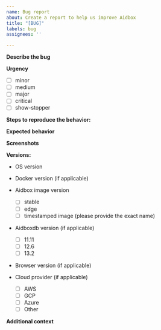 ```yaml
---
name: Bug report
about: Create a report to help us improve Aidbox
title: "[BUG]"
labels: bug
assignees: ''

---
```


**Describe the bug**
<!-- A clear and concise description of what the bug is. If it is API-related, please provide all request details such as URL, request body and headers. -->

**Urgency**
- [ ] minor
- [ ] medium
- [ ] major
- [ ] critical
- [ ] show-stopper

**Steps to reproduce the behavior:**
<!-- 
1. Prepare the following test data '....'
2. Make an API call with the following params '....'
3. Receive the following errored response '....'
-->

**Expected behavior**
<!-- A clear and concise description of what you expected to happen. -->

**Screenshots**
<!-- If applicable, add screenshots to help explain your problem. -->

**Versions:**
- OS version

- Docker version (if applicable)

 - Aidbox image version
   - [ ] stable
   - [ ] edge
   - [ ] timestamped image (please provide the exact name)

 - Aidboxdb version (if applicable)
   - [ ] 11.11
   - [ ] 12.6
   - [ ] 13.2

 - Browser version (if applicable)

 - Cloud provider (if applicable)
   - [ ] AWS
   - [ ] GCP
   - [ ] Azure
   - [ ] Other <!-- (please specify) -->

**Additional context**
<!-- Add any other context about the problem here. -->
